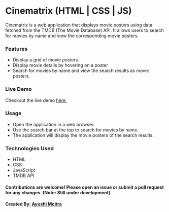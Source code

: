 # Cinematrix (HTML | CSS | JS)
Cinematrix is a web application that displays movie posters using data fetched from the TMDB (The Movie Database) API. It allows users to search for movies by name and view the corresponding movie posters.

### Features
- Display a grid of movie posters.
- Display movie details by hovering on a poster
- Search for movies by name and view the search results as movie posters.

### Live Demo
Checkout the live demo <a href="https://ayuxi03.github.io/Movie-matrix/">here.</a>

### Usage
- Open the application in a web browser.
- Use the search bar at the top to search for movies by name.
- The application will display the movie posters of the search results.

### Technologies Used
- HTML
- CSS
- JavaScript
- TMDB API

#### Contributions are welcome! Please open an issue or submit a pull request for any changes. (Note: Still under development)

#### Created By: [Ayushi Moitra](https://github.com/ayuxi03) 
